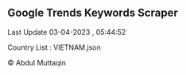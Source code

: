 

## Google Trends Keywords Scraper 
 
Last Update 03-04-2023 , 05:44:52

Country List :
VIETNAM.json



© Abdul Muttaqin 
